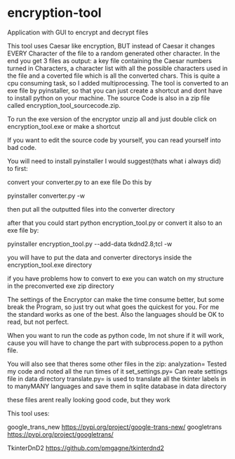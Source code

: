 # encryption-tool
Application with GUI to encrypt and decrypt files


This tool uses Caesar like encryption, BUT instead of Caesar it changes EVERY Character of the file to a random generated other character. In the end you get 3 files as output: a key file containing the Caesar numbers turned in Characters, a character list with all the possible characters used in the file and a coverted file which is all the converted chars. This is quite a cpu consuming task, so I added multiprocessing. The tool is converted to an exe file by pyinstaller, so that you can just create a shortcut and dont have to install python on your machine. The source Code is also in a zip file called encryption_tool_sourcecode.zip. 

To run the exe version of the encryptor unzip all and just double click on encryption_tool.exe or make a shortcut 

If you want to edit the source code by yourself, you can read yourself into bad code.

You will need to install pyinstaller
I would suggest(thats what i always did) to first:

convert your converter.py to an exe file
Do this by

pyinstaller converter.py -w 

then put all the  outputted files into the converter directory

after that you could start python encryption_tool.py or  convert it also to an exe file by:

pyinstaller encryption_tool.py --add-data tkdnd2.8;tcl -w

you will have to put the data and converter directorys inside the encryption_tool.exe directory


if you have problems how to convert to exe you can watch on my structure in the preconverted exe zip directory


The settings of the Encryptor can make the time consume better, but some break the Program, so just try out what goes the quickest for you. For me the standard works as one of the best. Also the languages should be OK to read, but not perfect.

When you want to run the code as python code, Im not shure if it will work, cause you will have to change the part with subprocess.popen to a python file. 



You will also see that theres some other files in the zip:
analyzation=  Tested my code and noted all the run times of it
set_settings.py= Can reate settings file in data directory
translate.py= is used to translate all the tkinter labels in to manyMANY languages and save them in sqlite database in data directory

these files arent really looking good code, but they work

This tool uses:

google_trans_new https://pypi.org/project/google-trans-new/
googletrans https://pypi.org/project/googletrans/

TkinterDnD2 https://github.com/pmgagne/tkinterdnd2
